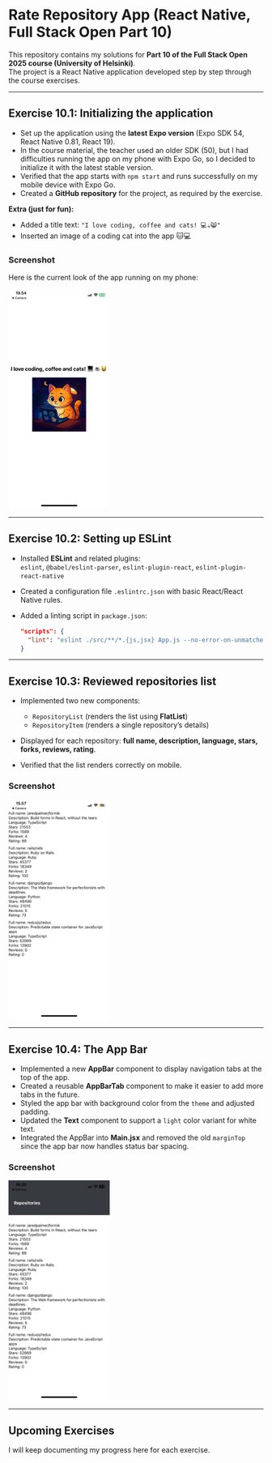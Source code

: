 # Rate Repository App (React Native, Full Stack Open Part 10)

This repository contains my solutions for **Part 10 of the Full Stack Open 2025 course (University of Helsinki)**.  
The project is a React Native application developed step by step through the course exercises.

---

## Exercise 10.1: Initializing the application

- Set up the application using the **latest Expo version** (Expo SDK 54, React Native 0.81, React 19).
- In the course material, the teacher used an older SDK (50), but I had difficulties running the app on my phone with Expo Go, so I decided to initialize it with the latest stable version.
- Verified that the app starts with `npm start` and runs successfully on my mobile device with Expo Go.
- Created a **GitHub repository** for the project, as required by the exercise.

**Extra (just for fun):**

- Added a title text: `"I love coding, coffee and cats! 💻☕😸"`
- Inserted an image of a coding cat into the app 🐱💻

### Screenshot

Here is the current look of the app running on my phone:

<img src="./assets/app-screenshot-1.jpeg" alt="App Screenshot" width="200"/>

---

## Exercise 10.2: Setting up ESLint

- Installed **ESLint** and related plugins:  
  `eslint`, `@babel/eslint-parser`, `eslint-plugin-react`, `eslint-plugin-react-native`
- Created a configuration file `.eslintrc.json` with basic React/React Native rules.
- Added a linting script in `package.json`:

  ```json
  "scripts": {
    "lint": "eslint ./src/**/*.{js,jsx} App.js --no-error-on-unmatched-pattern"
  }

  ```

---

## Exercise 10.3: Reviewed repositories list

- Implemented two new components:

  - `RepositoryList` (renders the list using **FlatList**)
  - `RepositoryItem` (renders a single repository’s details)

- Displayed for each repository: **full name, description, language, stars, forks, reviews, rating**.

- Verified that the list renders correctly on mobile.

### Screenshot

<img src="./assets/app-screenshot-2.jpeg" alt="Repositories List Screenshot" width="200"/>

---

## Exercise 10.4: The App Bar

- Implemented a new **AppBar** component to display navigation tabs at the top of the app.
- Created a reusable **AppBarTab** component to make it easier to add more tabs in the future.
- Styled the app bar with background color from the `theme` and adjusted padding.
- Updated the **Text** component to support a `light` color variant for white text.
- Integrated the AppBar into **Main.jsx** and removed the old `marginTop` since the app bar now handles status bar spacing.

### Screenshot

<img src="./assets/app-screenshot-3.jpeg" alt="App Bar Screenshot" width="200"/>

---

## Upcoming Exercises

I will keep documenting my progress here for each exercise.
